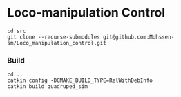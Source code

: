 # Loco-manipulation Control

```
cd src
git clone --recurse-submodules git@github.com:Mohssen-sm/Loco_manipulation_control.git
```

### Build
```
cd ..
catkin config -DCMAKE_BUILD_TYPE=RelWithDebInfo
catkin build quadruped_sim
```
